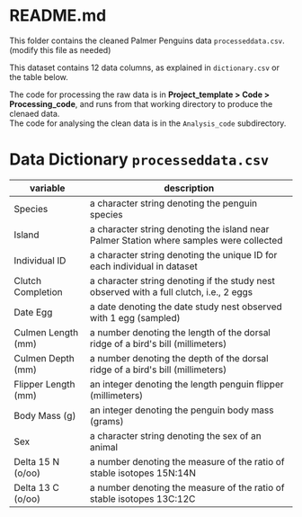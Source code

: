 # README.md

This folder contains the cleaned Palmer Penguins data `processeddata.csv`. (modify this file as needed)

This dataset contains 12 data columns, as explained in `dictionary.csv` or the table below. 

The code for processing the raw data is in **Project_template > Code > Processing_code**, and runs from that working directory to produce the clenaed data.  
The code for analysing the clean data is in the `Analysis_code` subdirectory.


# Data Dictionary `processeddata.csv`

|variable| description|
|----------|--------------|
| Species | a character string denoting the penguin species| 
| Island | a character string denoting the island near Palmer Station where samples were collected| 
| Individual ID | a character string denoting the unique ID for each individual in dataset| 
| Clutch Completion | a character string denoting if the study nest observed with a full clutch, i.e., 2 eggs| 
| Date Egg | a date denoting the date study nest observed with 1 egg (sampled)| 
| Culmen Length (mm) | a number denoting the length of the dorsal ridge of a bird's bill (millimeters)| 
| Culmen Depth (mm) | a number denoting the depth of the dorsal ridge of a bird's bill (millimeters)| 
| Flipper Length (mm) | an integer denoting the length penguin flipper (millimeters)| 
| Body Mass (g) | an integer denoting the penguin body mass (grams)| 
| Sex | a character string denoting the sex of an animal| 
| Delta 15 N (o/oo) | a number denoting the measure of the ratio of stable isotopes 15N:14N| 
| Delta 13 C (o/oo) | a number denoting the measure of the ratio of stable isotopes 13C:12C| 



